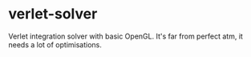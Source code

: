 # verlet-solver
Verlet integration solver with basic OpenGL. It's far from perfect atm, it needs a lot of optimisations.
